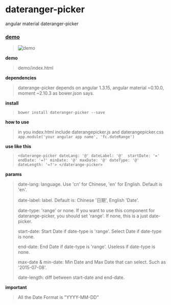 # dateranger-picker
angular material dateranger-picker

### [demo](http://blog.0xfc.cn/2015/08/20/daterange-picker/) ###
> ![demo](https://github.com/feichao/Images/blob/master/material-daterangepicker.png)

**demo**

> demo/index.html

**dependencies**
> daterange-picker depends on angular 1.3.15, angular material ~0.10.0, moment ~2.10.3 as bower.json says.

**install**
> `bower install dateranger-picker --save`

**how to use**

> in you index.html include daterangepicker.js and daterangepicker.css
> `app.module('your angular app name', 'fc.dateRange')`

**use like this**

> `<daterange-picker dateLang: '@' dateLabel: '@'  startDate: '=' endDate: '=?' minDate: '@' maxDate: '@' dateType: '@' dateLength: '=?'>
</daterange-picker>`

**params**
> date-lang: language. Use 'cn' for Chinese, 'en' for English. Default is 'en'.
> 
> date-label: label. Default is: Chinese '日期', English 'Date'.
> 
> date-type: 'range' or none. If you want to use this component for daterange-picker, you should set 'range'. If none, this is a just date-picker.
>  
>   start-date:  Start Date if date-type is 'range'. Select Date if date-type is none.
>  
>   end-date: End Date if date-type is 'range'. Useless if date-type is none.
>   
>   max-date & min-date: Min Date and Max Date that can select. Such as '2015-07-08'.
>  
>   date-length: diff between start-date and end-date.

**important**

> All the Date Format is "YYYY-MM-DD"
